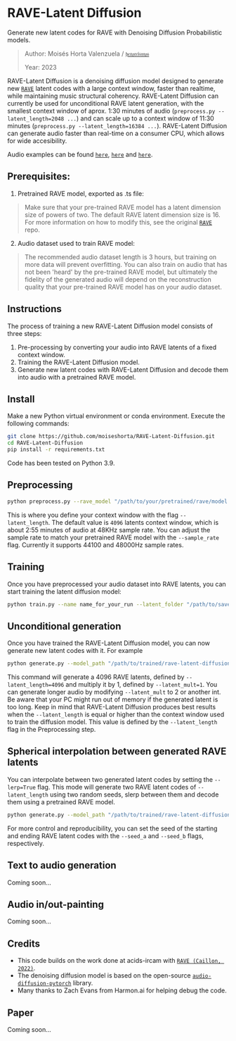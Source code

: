 # RAVE-Latent Diffusion
Generate new latent codes for RAVE with Denoising Diffusion Probabilistic models.

> Author: Moisés Horta Valenzuela / [`𝔥𝔢𝔵𝔬𝔯𝔠𝔦𝔰𝔪𝔬𝔰`](https://twitter.com/hexorcismos)
> 
> Year: 2023

RAVE-Latent Diffusion is a denoising diffusion model designed to generate new [`RAVE`](https://github.com/acids-ircam/RAVE) latent codes with a large context window, faster than realtime, while maintaining music structural coherency. RAVE-Latent Diffusion can currently be used for unconditional RAVE latent generation, with the smallest context window of aprox. 1:30 minutes of audio (```preprocess.py --latent_length=2048 ...```) and can scale up to a context window of 11:30 minutes (```preprocess.py --latent_length=16384 ...```).
RAVE-Latent Diffusion can generate audio faster than real-time on a consumer CPU, which allows for wide accesibility.

Audio examples can be found [`here`](https://soundcloud.com/h-e-x-o-r-c-i-s-m-o-s/rave-latentdiffusion_unconditionalgeneration_seed2805182108), [`here`](https://soundcloud.com/h-e-x-o-r-c-i-s-m-o-s/rave-latent-diffusion_unconditionalgeneration_seed3069861997) and [`here`](https://soundcloud.com/h-e-x-o-r-c-i-s-m-o-s/s-1).

## Prerequisites:

1) Pretrained RAVE model, exported as .ts file:
> Make sure that your pre-trained RAVE model has a latent dimension size of powers of two. The default RAVE latent dimension size is 16. For more information on how to modify this, see the original [`RAVE`](https://github.com/acids-ircam/RAVE) repo.

2) Audio dataset used to train RAVE model: 
> The recommended audio dataset length is 3 hours, but training on more data will prevent overfitting. You can also train on audio that has not been 'heard' by the pre-trained RAVE model, but ultimately the fidelity of the generated audio will depend on the reconstruction quality that your pre-trained RAVE model has on your audio dataset.

## Instructions

The process of training a new RAVE-Latent Diffusion model consists of three steps:
1) Pre-processing by converting your audio into RAVE latents of a fixed context window.
2) Training the RAVE-Latent Diffusion model.
3) Generate new latent codes with RAVE-Latent Diffusion and decode them into audio with a pretrained RAVE model.

## Install

Make a new Python virtual environment or conda environment. 
Execute the following commands:

```bash
git clone https://github.com/moiseshorta/RAVE-Latent-Diffusion.git
cd RAVE-Latent-Diffusion
pip install -r requirements.txt
```
Code has been tested on Python 3.9.

## Preprocessing

```bash
python preprocess.py --rave_model "/path/to/your/pretrained/rave/model.ts" --audio_folder "/path/to/your/audio/dataset" --latent_length 4096 --latent_folder "/path/to/save/encoded/rave/latents"
```
This is where you define your context window with the flag ```--latent_length```. The default value is ```4096``` latents context window, which is about 2:55 minutes of audio at 48KHz sample rate.
You can adjust the sample rate to match your pretrained RAVE model with the  ```--sample_rate``` flag. Currently it supports 44100 and 48000Hz sample rates.

## Training

Once you have preprocessed your audio dataset into RAVE latents, you can start training the latent diffusion model:

```bash
python train.py --name name_for_your_run --latent_folder "/path/to/saved/encoded/rave/latents" --save_out_path "/path/to/save/rave-latent-diffusion/checkpoints"
```

## Unconditional generation

Once you have trained the RAVE-Latent Diffusion model, you can now generate new latent codes with it. For example

```bash
python generate.py --model_path "/path/to/trained/rave-latent-diffusion/model.pt" --rave_model "/path/to/your/pretrained/rave/model.ts" --diffusion_steps 100 --seed 664 --output_path "/path/to/save/generated/audio" --latent_length 4096 --latent_mult 1
```
This command will generate a 4096 RAVE latents, defined by ```--latent_length=4096``` and multiply it by 1, defined by ```--latent_mult=1```. You can generate longer audio by modifying ```--latent_mult``` to 2 or another int. Be aware that your PC might run out of memory if the generated latent is too long. 
Keep in mind that RAVE-Latent Diffusion produces best results when the ```--latent_length``` is equal or higher than the context window used to train the diffusion model. This value is defined by the ```--latent_length``` flag in the Preprocessing step.

## Spherical interpolation between generated RAVE latents

You can interpolate between two generated latent codes by setting the ```--lerp=True``` flag. This mode will generate two RAVE latent codes of ```--latent_length``` using two random seeds, slerp between them and decode them using a pretrained RAVE model.

```bash
python generate.py --model_path "/path/to/trained/rave-latent-diffusion/model.pt" --rave_model "/path/to/your/pretrained/rave/model.ts" --lerp True --diffusion_steps 100 --seed 664 --output_path "/path/to/save/generated/audio" --latent_length 4096 --latent_mult 1
```
For more control and reproducibility, you can set the seed of the starting and ending RAVE latent codes with the ```--seed_a``` and ```--seed_b``` flags, respectively. 

## Text to audio generation

Coming soon...

## Audio in/out-painting

Coming soon...

## Credits

- This code builds on the work done at acids-ircam with [`RAVE (Caillon, 2022)`](https://arxiv.org/abs/2111.05011).
- The denoising diffusion model is based on the open-source [`audio-diffusion-pytorch`](https://github.com/archinetai/audio-diffusion-pytorch) library.
- Many thanks to Zach Evans from Harmon.ai for helping debug the code.

## Paper
Coming soon...

